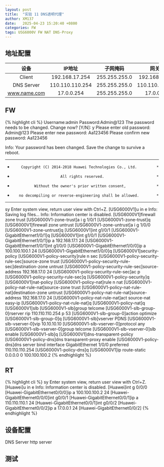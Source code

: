 ```yaml
---
layout: post
title:  "实验 11 DNS透明代理"
author: XM137
date:   2025-04-23 15:20:40 +0800
categories: FW
tags: USG6000V FW NAT DNS-Proxy
---
```



## 地址配置
|    设备     |       IP地址       |      子网掩码       |        网关        |     DNS        |
|   :----:    |       :----:       |      :----:        |       :----:       |   :----:       |
|   Client    |   192.168.17.254   |    255.255.255.0   |    192.168.17.1    |  10.10.10.10   |
| DNS Server  |  110.110.110.254   |    255.255.255.0   |    110.110.110.1   |                 |
| www.name.com|     17.0.0.254     |    255.255.255.0   |      17.0.0.1      |                 |


## FW
{% highlight cli %}
Username:admin
Password:Admin@123
The password needs to be changed. Change now? [Y/N]: y
Please enter old password: Admin@123
Please enter new password: Aa123456
Please confirm new password: Aa123456

 Info: Your password has been changed. Save the change to survive a reboot. 
*************************************************************************
*         Copyright (C) 2014-2018 Huawei Technologies Co., Ltd.         *
*                           All rights reserved.                        *
*               Without the owner's prior written consent,              *
*        no decompiling or reverse-engineering shall be allowed.        *
*************************************************************************


<USG6000V1>sy
Enter system view, return user view with Ctrl+Z.
[USG6000V1]u in e
Info: Saving log files...
Info: Information center is disabled.
[USG6000V1]firewall zone trust 
[USG6000V1-zone-trust]a i g 1/0/1
[USG6000V1-zone-trust]q
[USG6000V1]firewall zone untrust 
[USG6000V1-zone-untrust]a i g 1/0/0
[USG6000V1-zone-untrust]q
[USG6000V1]int g1/0/1
[USG6000V1-GigabitEthernet1/0/1]q
[USG6000V1]int g1/0/1
[USG6000V1-GigabitEthernet1/0/1]ip a 192.168.17.1 24
[USG6000V1-GigabitEthernet1/0/1]int g1/0/0
[USG6000V1-GigabitEthernet1/0/0]ip a 100.100.100.1 24
[USG6000V1-GigabitEthernet1/0/0]q
[USG6000V1]security-policy
[USG6000V1-policy-security]rule n sec
[USG6000V1-policy-security-rule-sec]source-zone trust 
[USG6000V1-policy-security-rule-sec]destination-zone untrust 
[USG6000V1-policy-security-rule-sec]source-address 192.168.17.0 24
[USG6000V1-policy-security-rule-sec]ac p
[USG6000V1-policy-security-rule-sec]q
[USG6000V1-policy-security]q
[USG6000V1]nat-policy
[USG6000V1-policy-nat]rule n nat
[USG6000V1-policy-nat-rule-nat]source-zone trust 
[USG6000V1-policy-nat-rule-nat]destination-zone untrust 
[USG6000V1-policy-nat-rule-nat]source-address 192.168.17.0 24
[USG6000V1-policy-nat-rule-nat]act source-nat easy-ip 
[USG6000V1-policy-nat-rule-nat]q
[USG6000V1-policy-nat]q
[USG6000V1]slb
[USG6000V1-slb]group telcome
[USG6000V1-slb-group-0]rserver rip 110.110.110.254 p 53
[USG6000V1-slb-group-0]action optimize 
[USG6000V1-slb-group-0]q
[USG6000V1-slb]vserver PDNS
[USG6000V1-slb-vserver-0]vip 10.10.10.10
[USG6000V1-slb-vserver-0]protocol any 
[USG6000V1-slb-vserver-0]group telcome
[USG6000V1-slb-vserver-0]slb enable 
[USG6000V1-slb]q
[USG6000V1]dns-transparent-policy
[USG6000V1-policy-dns]dns transparent-proxy enable
[USG6000V1-policy-dns]dns server bind interface GigabitEthernet 1/0/0 preferred 110.110.110.254
[USG6000V1-policy-dns]q
[USG6000V1]ip route-static 0.0.0.0 0 100.100.100.2
{% endhighlight %}

## RT
{% highlight cli %}
<Huawei>sy
Enter system view, return user view with Ctrl+Z.
[Huawei]u in e
Info: Information center is disabled.
[Huawei]int g 0/0/0
[Huawei-GigabitEthernet0/0/0]ip a 100.100.100.2 24
[Huawei-GigabitEthernet0/0/0]int g0/0/1
[Huawei-GigabitEthernet0/0/1]ip a 110.110.110.1 24
[Huawei-GigabitEthernet0/0/1]int g0/0/2
[Huawei-GigabitEthernet0/0/2]ip a 17.0.0.1 24
[Huawei-GigabitEthernet0/0/2]
{% endhighlight %}

## 设备配置
DNS Server
[](/assets/ENSP/20250423/image1.webp)
http server 
[](/assets/ENSP/20250423/image2.webp)

## 测试
[](/assets/ENSP/20250423/image3.webp)